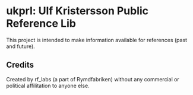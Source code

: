 # **ukprl:** Ulf Kristersson Public Reference Lib

This project is intended to make information available for references (past and future).

## Credits
Created by rf_labs (a part of Rymdfabriken) without any commercial or political affilitation to anyone else.
